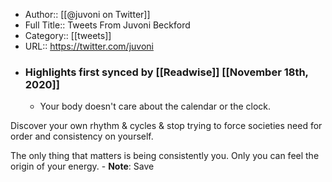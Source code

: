 - Author:: [[@juvoni on Twitter]]
- Full Title:: Tweets From Juvoni Beckford
- Category:: [[tweets]]
- URL:: https://twitter.com/juvoni
- ### Highlights first synced by [[Readwise]] [[November 18th, 2020]]
    - Your body doesn't care about the calendar or the clock. 

Discover your own rhythm & cycles & stop trying to force societies need for order and consistency on yourself.

The only thing that matters is being consistently you.
Only you can feel the origin of your energy. 
        - **Note**: Save
